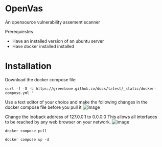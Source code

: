 # OpenVas
An opensource vulnerability assement scanner

Prerequiestes
* Have an installed version of an ubuntu server
* Have docker installed installed

# Installation
Download the docker compose file 
`````
curl -f -O -L https://greenbone.github.io/docs/latest/_static/docker-compose.yml "
``````
Use a text editor of your choice and make the following changes in the docker compose file before you pull it
![image](https://github.com/user-attachments/assets/409c6a12-48bf-4761-9350-d0bb23c92676)

Change the looback address of 127.0.0.1 to 0.0.0.0 
This allows all interfaces to be reached by any web browser on your network.
![image](https://github.com/user-attachments/assets/eacadee4-ee71-45ec-8441-58cb1091c6f9)

`````
docker compose pull
``````

`````
docker compose up -d 
``````




 

